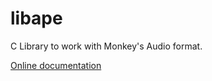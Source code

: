 # libape
C Library to work with Monkey's Audio format.

[Online documentation](https://evpobr.github.io/libape/)
